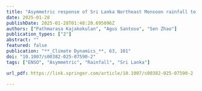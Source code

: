 ```yaml
---
title: "Asymmetric response of Sri Lanka Northeast Monsoon rainfall to El Niño/La Niña"
date: 2025-01-28
publishDate: 2025-01-28T01:48:20.695096Z
authors: ["Pathmarasa Kajakokulan", "Agus Santoso", "Sen Zhao"]
publication_types: ["2"]
abstract: ""
featured: false
publication: "**_Climate Dynamics_**, 63, 101"
doi: "10.1007/s00382-025-07590-2"
tags: ["ENSO", "Asymmetric", "Rainfall", "Sri Lanka"]

url_pdf: https://link.springer.com/article/10.1007/s00382-025-07590-2

---
```


